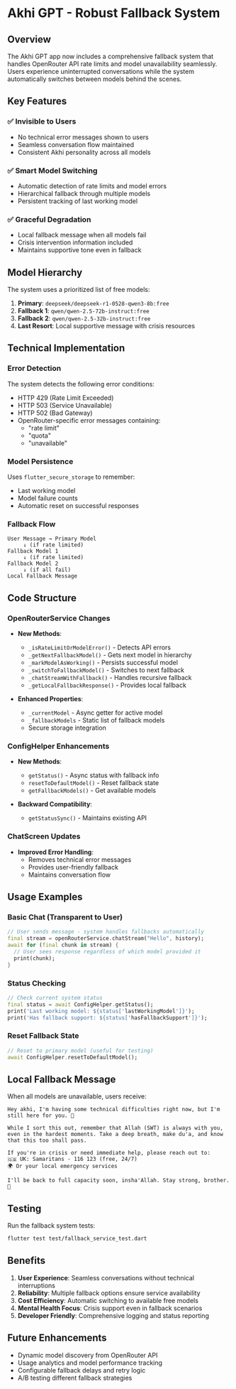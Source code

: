 # Akhi GPT - Robust Fallback System

## Overview

The Akhi GPT app now includes a comprehensive fallback system that handles OpenRouter API rate limits and model unavailability seamlessly. Users experience uninterrupted conversations while the system automatically switches between models behind the scenes.

## Key Features

### ✅ **Invisible to Users**
- No technical error messages shown to users
- Seamless conversation flow maintained
- Consistent Akhi personality across all models

### ✅ **Smart Model Switching**
- Automatic detection of rate limits and model errors
- Hierarchical fallback through multiple models
- Persistent tracking of last working model

### ✅ **Graceful Degradation**
- Local fallback message when all models fail
- Crisis intervention information included
- Maintains supportive tone even in fallback

## Model Hierarchy

The system uses a prioritized list of free models:

1. **Primary**: `deepseek/deepseek-r1-0528-qwen3-8b:free`
2. **Fallback 1**: `qwen/qwen-2.5-72b-instruct:free`
3. **Fallback 2**: `qwen/qwen-2.5-32b-instruct:free`
4. **Last Resort**: Local supportive message with crisis resources

## Technical Implementation

### Error Detection

The system detects the following error conditions:
- HTTP 429 (Rate Limit Exceeded)
- HTTP 503 (Service Unavailable)
- HTTP 502 (Bad Gateway)
- OpenRouter-specific error messages containing:
  - "rate limit"
  - "quota"
  - "unavailable"

### Model Persistence

Uses `flutter_secure_storage` to remember:
- Last working model
- Model failure counts
- Automatic reset on successful responses

### Fallback Flow

```
User Message → Primary Model
     ↓ (if rate limited)
Fallback Model 1
     ↓ (if rate limited)
Fallback Model 2
     ↓ (if all fail)
Local Fallback Message
```

## Code Structure

### OpenRouterService Changes

- **New Methods**:
  - `_isRateLimitOrModelError()` - Detects API errors
  - `_getNextFallbackModel()` - Gets next model in hierarchy
  - `_markModelAsWorking()` - Persists successful model
  - `_switchToFallbackModel()` - Switches to next fallback
  - `_chatStreamWithFallback()` - Handles recursive fallback
  - `_getLocalFallbackResponse()` - Provides local fallback

- **Enhanced Properties**:
  - `_currentModel` - Async getter for active model
  - `_fallbackModels` - Static list of fallback models
  - Secure storage integration

### ConfigHelper Enhancements

- **New Methods**:
  - `getStatus()` - Async status with fallback info
  - `resetToDefaultModel()` - Reset fallback state
  - `getFallbackModels()` - Get available models

- **Backward Compatibility**:
  - `getStatusSync()` - Maintains existing API

### ChatScreen Updates

- **Improved Error Handling**:
  - Removes technical error messages
  - Provides user-friendly fallback
  - Maintains conversation flow

## Usage Examples

### Basic Chat (Transparent to User)
```dart
// User sends message - system handles fallbacks automatically
final stream = openRouterService.chatStream("Hello", history);
await for (final chunk in stream) {
  // User sees response regardless of which model provided it
  print(chunk);
}
```

### Status Checking
```dart
// Check current system status
final status = await ConfigHelper.getStatus();
print('Last working model: ${status['lastWorkingModel']}');
print('Has fallback support: ${status['hasFallbackSupport']}');
```

### Reset Fallback State
```dart
// Reset to primary model (useful for testing)
await ConfigHelper.resetToDefaultModel();
```

## Local Fallback Message

When all models are unavailable, users receive:

```
Hey akhi, I'm having some technical difficulties right now, but I'm still here for you. 🤲

While I sort this out, remember that Allah (SWT) is always with you, even in the hardest moments. Take a deep breath, make du'a, and know that this too shall pass.

If you're in crisis or need immediate help, please reach out to:
🇬🇧 UK: Samaritans - 116 123 (free, 24/7)
🌍 Or your local emergency services

I'll be back to full capacity soon, insha'Allah. Stay strong, brother. 💙
```

## Testing

Run the fallback system tests:
```bash
flutter test test/fallback_service_test.dart
```

## Benefits

1. **User Experience**: Seamless conversations without technical interruptions
2. **Reliability**: Multiple fallback options ensure service availability
3. **Cost Efficiency**: Automatic switching to available free models
4. **Mental Health Focus**: Crisis support even in fallback scenarios
5. **Developer Friendly**: Comprehensive logging and status reporting

## Future Enhancements

- Dynamic model discovery from OpenRouter API
- Usage analytics and model performance tracking
- Configurable fallback delays and retry logic
- A/B testing different fallback strategies
